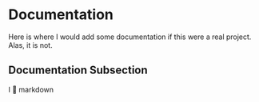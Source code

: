 # Documentation

Here is where I would add some documentation if this were a real project. Alas, it is not.

## Documentation Subsection

I :purple_heart: markdown

